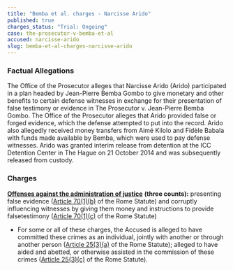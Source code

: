 ```yaml
---
title: "Bemba et al. charges - Narcisse Arido"
published: true
charges_status: "Trial: Ongoing"
case: the-prosecutor-v-bemba-et-al
accused: narcisse-arido
slug: bemba-et-al-charges-narcisse-arido
---
```


### Factual Allegations

The Office of the Prosecutor alleges that Narcisse Arido (Arido) participated in a plan headed by Jean-Pierre Bemba Gombo to give monetary and other benefits to certain defense witnesses in exchange for their presentation of false testimony or evidence in The Prosecutor v. Jean-Pierre Bemba Gombo. The Office of the Prosecutor alleges that Arido provided false or forged evidence, which the defense attempted to put into the record. Arido also allegedly received money transfers from Aimé Kilolo and Fidèle Babala with funds made available by Bemba, which were used to pay defense witnesses. Arido was granted interim release from detention at the ICC Detention Center in The Hague on 21 October 2014 and was subsequently released from custody.

### Charges

[**Offenses against the administration of justice**](http://www.casematrixnetwork.org/case-m/klamberg-commentary/rome-statute/#c1243) **(three counts):** presenting false evidence ([Article 70(1)(b)](http://www.casematrixnetwork.org/case-m/klamberg-commentary/rome-statute/#c1243) of the Rome Statute) and corruptly influencing witnesses by giving them money and instructions to provide falsetestimony ([Article 70(1)(c)](http://www.casematrixnetwork.org/case-m/klamberg-commentary/rome-statute/#c1243) of the Rome Statute)

*   For some or all of these charges, the Accused is alleged to have committed these crimes as an individual, jointly with another or through another person ([Article 25(3)(a)](http://www.casematrixnetwork.org/case-m/klamberg-commentary/rome-statute/#c1198) of the Rome Statute); alleged to have aided and abetted, or otherwise assisted in the commission of these crimes ([Article 25(3)(c)](http://www.casematrixnetwork.org/case-m/klamberg-commentary/rome-statute/#c1198) of the Rome Statute).

